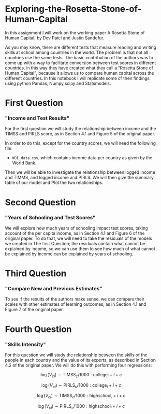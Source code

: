 # Exploring-the-Rosetta-Stone-of-Human-Capital
In this assignment I will work on the working paper A Rosetta Stone of Human Capital, by Dev Patel and Justin Sandefur. 

As you may know, there are different tests that measure reading and writing skills at school among countries in the world. The problem is that not all countries use the same tests. The basic contribution of the authors was to come up with a way to facilitate conversion between test scores in different countries. In this way they have created what they call a "Rosetta Stone of Human Capital", because it allows us to compare human capital across the different countries.
In this notebook I will replicate some of their findings using python Pandas, Numpy,scipy and Statsmodels.

# First Question
### "Income and Test Results"

For the first question we will study the relationship between income and the TIMSS and PIRLS score, as in Section 4.1 and Figure 5 of the original paper.

In order to do this, except for the country scores, we will need the following file:

* ```WDI_data.csv```, which contains income data per country as given by the World Bank.

Then we will be able to investigate the relationship between logged income and TIMMS, and logged income and PIRLS. We will then give the summary table of our model and Plot the two relationships.

# Second Question
### "Years of Schooling and Test Scores"

We will explore how much years of schooling impact test scores, taking account of the per capita income, as in Section 4.1 and Figure 6 of the original paper. 
To do that, we will need to take the residuals of the models we created in The first Question; the residuals contain what cannot be explained by income, so we can use them to see how much of what cannot be explained by income can be explained by years of schooling.

# Third Question 
### "Compare New and Previous Estimates"

To see if the results of the authors make sense, we can compare their scales with other estimates of learning outcomes, as in Section 4.1 and Figure 7 of the original paper.

# Fourth Question
### "Skills Intensity"

For this question we will study the relationship between the skills of the people in each country and the value of its exports, as described in Section 4.2 of the original paper. We will do this with performing four regressions:


$$ \log(V_{ci}) \sim \mathrm{TIMSS}_{c}/1000:\mathrm{college}_i + i + c $$

$$ \log(V_{ci}) \sim \mathrm{PIRLS}_{c}/1000:\mathrm{college}_i + i + c $$

$$ \log(V_{ci}) \sim \mathrm{TIMSS}_{c}/1000:\mathrm{highschool}_i + i + c $$

$$ \log(V_{ci}) \sim \mathrm{PIRLS}_{c}/1000:\mathrm{highschool}_i + i + c $$
